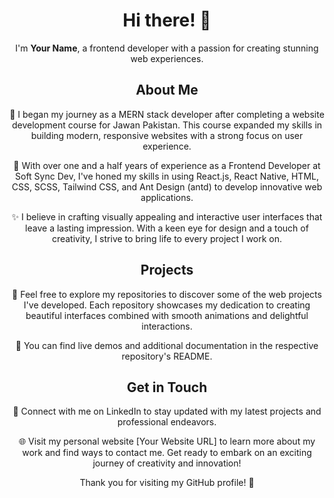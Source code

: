 <!-- <p align="center">
  <img src="your-avatar-url" alt="Your Name" width="200" height="200">
</p> -->
<h1 align="center">Hi there! 👋</h1>

<p align="center">I'm <strong>Your Name</strong>, a frontend developer with a passion for creating stunning web experiences.</p>

<h2 align="center">About Me</h2>

<p align="center">🌱 I began my journey as a MERN stack developer after completing a website development course for Jawan Pakistan. This course expanded my skills in building modern, responsive websites with a strong focus on user experience.</p>

<p align="center">💼 With over one and a half years of experience as a Frontend Developer at Soft Sync Dev, I've honed my skills in using React.js, React Native, HTML, CSS, SCSS, Tailwind CSS, and Ant Design (antd) to develop innovative web applications.</p>

<p align="center">✨ I believe in crafting visually appealing and interactive user interfaces that leave a lasting impression. With a keen eye for design and a touch of creativity, I strive to bring life to every project I work on.</p>

<h2 align="center">Projects</h2>

<p align="center">📁 Feel free to explore my repositories to discover some of the web projects I've developed. Each repository showcases my dedication to creating beautiful interfaces combined with smooth animations and delightful interactions.</p>

<p align="center">🔗 You can find live demos and additional documentation in the respective repository's README.</p>

<h2 align="center">Get in Touch</h2>

<p align="center">🔗 Connect with me on LinkedIn to stay updated with my latest projects and professional endeavors.</p>

<p align="center">🌐 Visit my personal website [Your Website URL] to learn more about my work and find ways to contact me. Get ready to embark on an exciting journey of creativity and innovation!</p>

<p align="center">Thank you for visiting my GitHub profile! 🙏</p>


<!--
**DaniyalMShehzad/DaniyalMShehzad** is a ✨ _special_ ✨ repository because its `README.md` (this file) appears on your GitHub profile.

Here are some ideas to get you started:

- 🔭 I’m currently working on ...
- 🌱 I’m currently learning ...
- 👯 I’m looking to collaborate on ...
- 🤔 I’m looking for help with ...
- 💬 Ask me about ...
- 📫 How to reach me: ...
- 😄 Pronouns: ...
- ⚡ Fun fact: ...
-->
